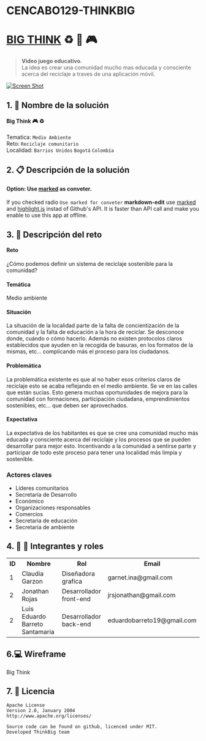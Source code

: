 # CENCABO129-THINKBIG
# [BIG THINK](http://georgeosddev.github.com/markdown-edit) :recycle: :iphone: :video_game:
> **Video juego educativo**. <br>
>La idea es crear una comunidad mucho mas educada y consciente acerca del reciclaje a traves de una aplicación móvil.



[![Screen Shot](http://2.bp.blogspot.com/-pFOq5kka978/Tc39xkqMwtI/AAAAAAAAAAs/D0MNtqSZf60/s1600/seleccion+de+residuos.jpg)](http://todo-sobre-reciclaje.blogspot.com/2011/05/el-reciclaje.html)

## 1. :briefcase: Nombre de la solución 

#### Big Think :video_game: :recycle: 
Tematica: `Medio Ambiente` <br>
Reto: `Reciclaje comunitario` <br>
Localidad: `Barrios Unidos` `Bogotá` `Colombía` <br>

## 2. :clipboard: Descripción de la solución 

#### Option: Use [marked](https://github.com/chjj/marked) as conveter.
If you checked radio `Use marked for conveter` **markdown-edit** use [marked](https://github.com/chjj/marked)
and [highlight.js](http://softwaremaniacs.org/soft/highlight/en/) instad of Github's API.
It is faster than API call and make you enable to use this app at offline.


## 3. :pencil: Descripción del reto 


#### Reto
¿Cómo podemos definir un sistema de reciclaje sostenible para la
comunidad?

#### Temática
Medio ambiente

#### Situación
La situación de la localidad parte de la falta de concientización
de la comunidad y la falta de educación a la hora de reciclar. Se
desconoce donde, cuándo o cómo hacerlo. Además no existen
protocolos claros establecidos que ayuden en la recogida de
basuras, en los formatos de la mismas, etc... complicando más el
proceso para los ciudadanos.

#### Problemática
La problemática existente es que al no haber esos criterios claros
de reciclaje esto se acaba reflejando en el medio ambiente. Se ve
en las calles que están sucias.
Esto genera muchas oportunidades de mejora para la comunidad
con formaciones, participación ciudadana, emprendimientos
sostenibles, etc... que deben ser aprovechados.

#### Expectativa
La expectativa de los habitantes es que se cree una comunidad
mucho más educada y consciente acerca del reciclaje y los
procesos que se pueden desarrollar para mejor esto. Incentivando
a la comunidad a sentirse parte y participar de todo este proceso
para tener una localidad más limpia y sostenible.

### Actores claves

* Líderes comunitarios
* Secretaría de Desarrollo
* Económico
* Organizaciones responsables
* Comercios
* Secretaria de educación
* Secretaria de ambiente



## 4. :boy: :woman: Integrantes y roles 

<table>
  <tr>
    <th>ID</th><th>Nombre</th><th>Rol</th><th>Email</th>
  </tr>
  <tr>
    <td>1</td><td>Claudia Garzon</td><td>Diseñadora grafica</td><td>garnet.ina@gmail.com</td>
  </tr>
  <tr>
    <td>2</td><td>Jonathan Rojas</td><td>Desarrollador front-end</td><td>jrsjonathan@gmail.com</td>
  </tr>
  <tr>
    <td>2</td><td>Luis Eduardo Barreto Santamaria</td><td>Desarrollador back-end</td><td>eduardobarreto19@gmail.com</td>
  </tr>
</table>


## 6.:computer: Wireframe

Big Think


## 7. :mag_right: Licencia
```
Apache License
Version 2.0, January 2004
http://www.apache.org/licenses/

Source code can be found on github, licenced under MIT.
Developed ThinkBig team
```
